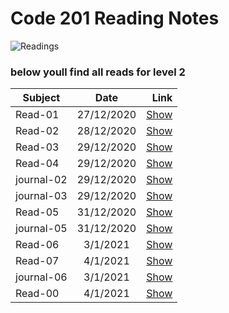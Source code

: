 # Code 201 Reading Notes
![Readings](https://www.scotthyoung.com/blog/wp-content/uploads/2019/01/notes.png)
### below youll find all reads for level 2

| Subject      | Date           | Link    |
| -------------|:-------------: | -----:|
| Read-01      | 27/12/2020     | [Show](https://shayth1.github.io/ReadingNotes02/class-01) |
| Read-02      | 28/12/2020     | [Show](https://shayth1.github.io/ReadingNotes02/class-02) |
| Read-03      | 29/12/2020     | [Show](https://shayth1.github.io/ReadingNotes02/read-03) |
| Read-04      | 29/12/2020     | [Show](https://shayth1.github.io/ReadingNotes02/read-04) |
| journal-02      | 29/12/2020     | [Show](https://shayth1.github.io/ReadingNotes02/journal02) |
| journal-03      | 29/12/2020     | [Show](https://shayth1.github.io/ReadingNotes02/journal03) |
| Read-05      | 31/12/2020     | [Show](https://shayth1.github.io/ReadingNotes02/read-05) |
| journal-05      | 31/12/2020     | [Show](https://shayth1.github.io/ReadingNotes02/journal05) |
| Read-06      | 3/1/2021     | [Show](https://shayth1.github.io/ReadingNotes02/read-06) |
| Read-07      | 4/1/2021     | [Show](https://shayth1.github.io/ReadingNotes02/read-07) |
journal-06      | 3/1/2021     | [Show](https://shayth1.github.io/ReadingNotes02/journal-06) |
| Read-00      | 4/1/2021     | [Show](https://shayth1.github.io/ReadingNotes02/read-08) |
 
 


